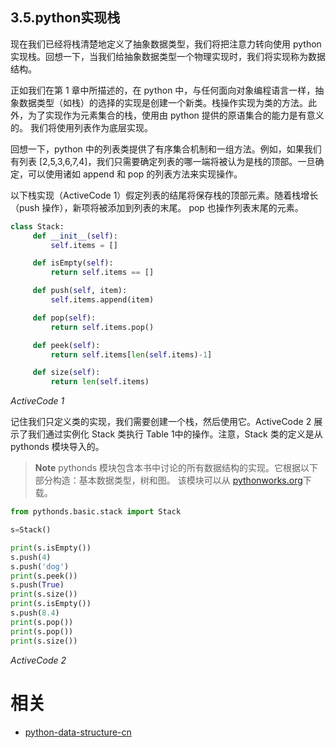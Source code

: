 
## 3.5.python实现栈

现在我们已经将栈清楚地定义了抽象数据类型，我们将把注意力转向使用 python 实现栈。回想一下，当我们给抽象数据类型一个物理实现时，我们将实现称为数据结构。

正如我们在第 1 章中所描述的，在 python 中，与任何面向对象编程语言一样，抽象数据类型（如栈）的选择的实现是创建一个新类。栈操作实现为类的方法。此外，为了实现作为元素集合的栈，使用由 python 提供的原语集合的能力是有意义的。 我们将使用列表作为底层实现。

回想一下，python 中的列表类提供了有序集合机制和一组方法。例如，如果我们有列表 [2,5,3,6,7,4]，我们只需要确定列表的哪一端将被认为是栈的顶部。一旦确定，可以使用诸如 append 和 pop 的列表方法来实现操作。

以下栈实现（ActiveCode 1）假定列表的结尾将保存栈的顶部元素。随着栈增长（push 操作），新项将被添加到列表的末尾。 pop 也操作列表末尾的元素。

```python
class Stack:
     def __init__(self):
         self.items = []

     def isEmpty(self):
         return self.items == []

     def push(self, item):
         self.items.append(item)

     def pop(self):
         return self.items.pop()

     def peek(self):
         return self.items[len(self.items)-1]

     def size(self):
         return len(self.items)

```

*ActiveCode 1*

记住我们只定义类的实现，我们需要创建一个栈，然后使用它。ActiveCode 2 展示了我们通过实例化 Stack 类执行 Table 1中的操作。注意，Stack 类的定义是从 pythonds 模块导入的。

> **Note**
pythonds 模块包含本书中讨论的所有数据结构的实现。它根据以下部分构造：基本数据类型，树和图。 该模块可以从 [pythonworks.org](http://www.pythonworks.org/pythonds)下载。

```python
from pythonds.basic.stack import Stack

s=Stack()

print(s.isEmpty())
s.push(4)
s.push('dog')
print(s.peek())
s.push(True)
print(s.size())
print(s.isEmpty())
s.push(8.4)
print(s.pop())
print(s.pop())
print(s.size())

```

*ActiveCode 2*






# 相关

- [python-data-structure-cn](https://github.com/facert/python-data-structure-cn)
